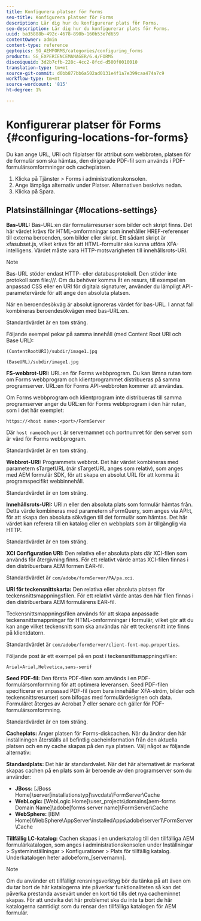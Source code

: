 ```yaml
---
title: Konfigurera platser för Forms
seo-title: Konfigurera platser för Forms
description: Lär dig hur du konfigurerar plats för Forms.
seo-description: Lär dig hur du konfigurerar plats för Forms.
uuid: ba35888b-492c-4678-890b-160b53e7d659
contentOwner: admin
content-type: reference
geptopics: SG_AEMFORMS/categories/configuring_forms
products: SG_EXPERIENCEMANAGER/6.4/FORMS
discoiquuid: 3d2b7cfb-228c-4cc2-8fcd-d500f0010010
translation-type: tm+mt
source-git-commit: d0bb877bb6a502ad0131e4f1a7e399caa474a7c9
workflow-type: tm+mt
source-wordcount: '815'
ht-degree: 1%

---
```



# Konfigurerar platser för Forms {#configuring-locations-for-forms}

Du kan ange URL, URI och filplatser för attribut som webbroten, platsen för de formulär som ska hämtas, den dirigerade PDF-fil som används i PDF-formulärsomformningar och cacheplatsen.

1. Klicka på Tjänster > Forms i administrationskonsolen.
1. Ange lämpliga alternativ under Platser. Alternativen beskrivs nedan.
1. Klicka på Spara.

## Platsinställningar {#locations-settings}

**Bas-URL:** Bas-URL:en där formulärresurser som bilder och skript finns. Det här värdet krävs för HTML-omformningar som innehåller HREF-referenser till externa beroenden, som bilder eller skript. Ett sådant skript är xfasubset.js, vilket krävs för att HTML-formulär ska kunna utföra XFA-intelligens. Värdet måste vara HTTP-motsvarigheten till innehållsrots-URI.

>[!NOTE]
>
>Bas-URL stöder endast HTTP- eller databasprotokoll. Den stöder inte protokoll som file:///. Om du behöver komma åt en resurs, till exempel en anpassad CSS eller en URI för digitala signaturer, använder du lämpligt API-parametervärde för att ange den absoluta platsen.

När en beroendesökväg är absolut ignoreras värdet för bas-URL. I annat fall kombineras beroendesökvägen med bas-URL:en.

Standardvärdet är en tom sträng.

Följande exempel pekar på samma innehåll (med Content Root URI och Base URL):

`(ContentRootURI)/subdir/image1.jpg`

`(BaseURL)/subdir/image1.jpg`

**FS-webbrot-URI:** URL:en för Forms webbprogram. Du kan lämna rutan tom om Forms webbprogram och klientprogrammet distribueras på samma programserver. URL:en för Forms API-webbroten kommer att användas.

Om Forms webbprogram och klientprogram inte distribueras till samma programserver anger du URL:en för Forms webbprogram i den här rutan, som i det här exemplet:

`https://<host name>:<port>/FormServer`

Där `host name`och `port` är servernamnet och portnumret för den server som är värd för Forms webbprogram.

Standardvärdet är en tom sträng.

**Webbrot-URI:** Programmets webbrot. Det här värdet kombineras med parametern sTargetURL (när sTargetURL anges som relativ), som anges med AEM formulär SDK, för att skapa en absolut URL för att komma åt programspecifikt webbinnehåll.

Standardvärdet är en tom sträng.

**Innehållsrots-URI:** URI:n eller den absoluta plats som formulär hämtas från. Detta värde kombineras med parametern sFormQuery, som anges via API:t, för att skapa den absoluta sökvägen till det formulär som hämtas. Det här värdet kan referera till en katalog eller en webbplats som är tillgänglig via HTTP.

Standardvärdet är en tom sträng.

**XCI Configuration URI:** Den relativa eller absoluta plats där XCI-filen som används för återgivning finns. För ett relativt värde antas XCI-filen finnas i den distribuerbara AEM formen EAR-fil.

Standardvärdet är `com/adobe/formServer/PA/pa.xci`.

**URI för teckensnittskarta:** Den relativa eller absoluta platsen för teckensnittsmappningsfilen. För ett relativt värde antas den här filen finnas i den distribuerbara AEM formulärens EAR-fil.

Teckensnittsmappningsfilen används för att skapa anpassade teckensnittsmappningar för HTML-omformningar i formulär, vilket gör att du kan ange vilket teckensnitt som ska användas när ett teckensnitt inte finns på klientdatorn.

Standardvärdet är `com/adobe/formServer/client-font-map.properties`.

Följande post är ett exempel på en post i teckensnittsmappningsfilen:

`Arial=Arial,Helvetica,sans-serif`

**Seed PDF-fil:** Den första PDF-filen som används i en PDF-formulärsomformning för att optimera leveransen. Seed PDF-filen specificerar en anpassad PDF-fil (som bara innehåller XFA-ström, bilder och teckensnittsresurser) som bifogas med formulärdesignen och data. Formuläret återges av Acrobat 7 eller senare och gäller för PDF-formulärsomformning.

Standardvärdet är en tom sträng.

**Cacheplats:** Anger platsen för Forms-diskcachen. När du ändrar den här inställningen återställs all befintlig cacheinformation från den aktuella platsen och en ny cache skapas på den nya platsen. Välj något av följande alternativ:

**Standardplats:** Det här är standardvalet. När det här alternativet är markerat skapas cachen på en plats som är beroende av den programserver som du använder:

* **JBoss:** [JBoss Home]\server\[installationstyp]\svcdata\FormServer\Cache
* **WebLogic:** [WebLogic Home]\user_projects\domains\[aem-forms Domain Name]\adobe\[forms server name]\FormServer\Cache
* **WebSphere:** [IBM Home]\WebSphere\AppServer\installedApps\adobe\server1\FormServer\Cache

**Tillfällig LC-katalog:** Cachen skapas i en underkatalog till den tillfälliga AEM formulärkatalogen, som anges i administrationskonsolen under Inställningar > Systeminställningar > Konfigurationer > Plats för tillfällig katalog. Underkatalogen heter adobeform_[servernamn].

>[!NOTE]
>
>Om du använder ett tillfälligt rensningsverktyg bör du tänka på att även om du tar bort de här katalogerna inte påverkar funktionaliteten så kan det påverka prestanda avsevärt under en kort tid tills det nya cacheminnet skapas. För att undvika det här problemet ska du inte ta bort de här katalogerna samtidigt som du rensar den tillfälliga katalogen för AEM formulär.

